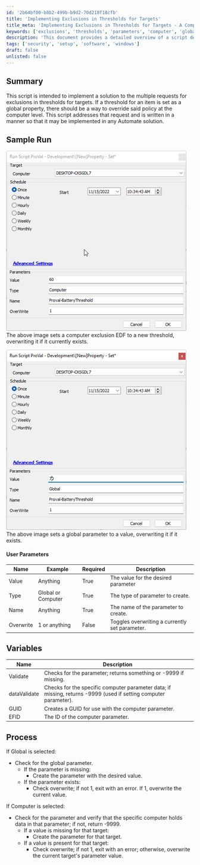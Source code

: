 ```yaml
---
id: '2b64bf00-b8b2-499b-b9d2-70d218f18cfb'
title: 'Implementing Exclusions in Thresholds for Targets'
title_meta: 'Implementing Exclusions in Thresholds for Targets - A Comprehensive Guide'
keywords: ['exclusions', 'thresholds', 'parameters', 'computer', 'global', 'overwrite']
description: 'This document provides a detailed overview of a script designed to manage exclusions in thresholds for targets within a ConnectWise Automate solution. It explains how to implement global and computer-level parameters, including the ability to overwrite existing values. Sample runs and user parameters are included for clarity.'
tags: ['security', 'setup', 'software', 'windows']
draft: false
unlisted: false
---
```


## Summary

This script is intended to implement a solution to the multiple requests for exclusions in thresholds for targets. If a threshold for an item is set as a global property, there should be a way to override said policy at the computer level. This script addresses that request and is written in a manner so that it may be implemented in any Automate solution.

## Sample Run

![Sample Run Image 1](../../../static/img/Property---Set/image_1.png)  
The above image sets a computer exclusion EDF to a new threshold, overwriting it if it currently exists.

![Sample Run Image 2](../../../static/img/Property---Set/image_2.png)  
The above image sets a global parameter to a value, overwriting it if it exists.

#### User Parameters

| Name      | Example             | Required | Description                                   |
|-----------|---------------------|----------|-----------------------------------------------|
| Value     | Anything            | True     | The value for the desired parameter           |
| Type      | Global or Computer   | True     | The type of parameter to create.              |
| Name      | Anything            | True     | The name of the parameter to create.          |
| Overwrite | 1 or anything       | False    | Toggles overwriting a currently set parameter. |

## Variables

| Name          | Description                                                          |
|---------------|----------------------------------------------------------------------|
| Validate      | Checks for the parameter; returns something or -9999 if missing.    |
| dataValidate  | Checks for the specific computer parameter data; if missing, returns -9999 (used if setting computer parameter). |
| GUID          | Creates a GUID for use with the computer parameter.                  |
| EFID          | The ID of the computer parameter.                                    |

## Process

If Global is selected:  
- Check for the global parameter.  
  - If the parameter is missing:  
    - Create the parameter with the desired value.  
  - If the parameter exists:  
    - Check overwrite; if not 1, exit with an error. If 1, overwrite the current value.  

If Computer is selected:  
- Check for the parameter and verify that the specific computer holds data in that parameter; if not, return -9999.  
  - If a value is missing for that target:  
    - Create the parameter for that target.  
  - If a value is present for that target:  
    - Check overwrite; if not 1, exit with an error; otherwise, overwrite the current target's parameter value.  

